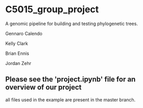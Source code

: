 # C5015_group_project
A genomic pipeline for building and testing phylogenetic trees.

Gennaro Calendo

Kelly Clark

Brian Ennis

Jordan Zehr

## Please see the 'project.ipynb' file for an overview of our project
all files used in the example are present in the master branch.
